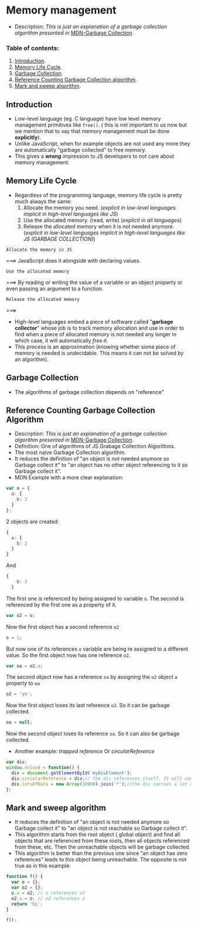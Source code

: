 # Memory management

- Description:
    _This is just an explanation of a garbage collection algorithm presented in_ [MDN-Garbage Collection](https://developer.mozilla.org/en-US/docs/Web/JavaScript/Memory_Management#Garbage_collection).
    
    
### Table of contents:

1. [Introduction](#introduction).
2. [Memory Life Cycle](#memory-life-cycle).
3. [Garbage Collection](#garbage-collection).
4. [Reference Counting Garbage Collection algorithm](#reference-counting-garbage-collection-algorithm).
5. [Mark and sweep algorithm](#mark-and-sweep-algorithm).

## Introduction

- Low-level language (eg. C language) have low level memory management primitives like `free()`. ( this is not important to us now but we mention that to say that memory management must be done **explicitly**).
- Unlike JavaScript, when for example objects are not used any more they are automatically "garbage collected" to free memory.
- This gives a _**wrong**_ impression to JS developers to not care about memory management.


## Memory Life Cycle

- Regardless of the programming language, memory life cycle is pretty much always the same:
    1. Allocate the memory you need. (_explicit in low-level languages implicit in high-level languages like JS_)
    2. Use the allocated memory. (read, write) (_explicit in all languages_)
    3. Release the allocated memory when it is not needed anymore. (_explicit in low-level languages implicit in high-level languages like JS (GARBAGE COLLECTION)_)

```
Allocate the memory in JS
```
 ===> JavaScript does it alongside with declaring values.
 
 ```
Use the allocated memory
 ```
 ===> By reading or writing the value of a variable or an object property or even passing an argument to a function.

```
Release the allocated memory
```
===>
- High-level languages embed a piece of software called "**garbage collector**" whose job is to track memory allocation and use in order to find when a piece of allocated memory is not needed any longer in which case, it will automatically _free it_. 
- This process is an approximation (knowing whether some piece of memory is needed is undecidable. This means it can not be solved by an algorithm).

## Garbage Collection

- The algorithms of garbage collection depends on "reference"


## Reference Counting Garbage Collection Algorithm

- Description:
    _This is just an explanation of a garbage collection algorithm presented in_ [MDN-Garbage Collection](https://developer.mozilla.org/en-US/docs/Web/JavaScript/Memory_Management#Garbage_collection).
- Definition: One of algorithms of JS Grabage Collection Algorithms.
- The most naive Garbage Collection algorithm.
- It reduces the definition of "an object is not needed anymore so Garbage collect it" to "an object has no other object referencing to it so Garbage collect it". 
- MDN Example with a more clear explanation:

```javascript
var o = { 
  a: {
    b: 2
  }
}; 
```
2 objects are created:

```javascript
{ 
  a: {
    b: 2
  }
}
```
And 
```javascript
{
    b: 2
  }
```
The first one is referenced by being assigned to variable `o`. The second is referenced by the first one as a property of it.

```javascript
var o2 = o; 
```
Now the first object has a second reference `o2`
```javascript
o = 1;     
```
But now one of its references `o` variable are being re assigned to a different value. So the first object now has one reference `o2`.
```javascript
var oa = o2.a; 
```
The second object now has a reference `oa` by assigning the `o2` object `a` property to `oa`
```javascript
o2 = 'yo';
```
Now the first object loses its last reference `o2`. So it can be garbage collected.
```javascript
oa = null; 
```
Now the second object loses its reference `oa`. So it can also be garbage collected.

           
- Another example: _trapped reference_ Or _circularReference_
```javascript
var div;
window.onload = function() {
  div = document.getElementById('myDivElement');
  div.circularReference = div;// the div references itself. It will continue in memory even if it is removed from DOM tree.
  div.lotsOfData = new Array(10000).join('*');//the div carries a lot of data. Memory consumed by this data will never be released.
};
```


## Mark and sweep algorithm

- It reduces the definition of "an object is not needed anymore so Garbage collect it" to "an object is not reachable so Garbage collect it". 
- This algorithm starts from the root object ( global object) and find all objects that are referenced from these roots, then all objects referenced from these, etc. Then the unreachable objects will be garbage collected. 
- This algorithm is better than the previous one since "an object has zero references" leads to this object being unreachable. The opposite is not true as in this example:
```javascript
function f() {
  var o = {};
  var o2 = {};
  o.a = o2; // o references o2
  o2.a = o; // o2 references o
  return 'hi';
}

f();
```
